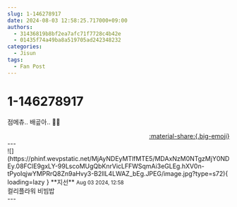 ```yaml
---
slug: 1-146278917
date: 2024-08-03 12:58:25.717000+09:00
authors:
  - 31436819b8bf2ea7afc71f7728c4b42e
  - 01435f74a49ba8a519705ad242348232
categories:
  - Jisun
tags:
  - Fan Post
---
```


# 1-146278917

<div class="post-container" markdown="1">
<div class="content-container md-sidebar__scrollwrap" markdown="1">

점메츄.. 배곺아.. 🥺🥺

</div>
</div>

<div style="text-align: right;" markdown="1">
<a href="https://weverse.io/fromis9/fanpost/1-146278917" style="text-align: right;">:material-share:{.big-emoji}</a>
</div>
---

<div class="comments-container md-sidebar__scrollwrap" markdown="1">
<div class="comment" markdown="1">
<div class='id-container' markdown="1">
![](https://phinf.wevpstatic.net/MjAyNDEyMTlfMTE5/MDAxNzM0NTgzMjY0NDEy.08FClE9gxLY-99LscoMUgQbKnrVicLFFWSqmAi3eGLEg.hXV0n-tPyoIqjwYMPRrQ8Zn9aHvy3-B2llL4LWAZ_bEg.JPEG/image.jpg?type=s72){ loading=lazy }
**<span class="artist">지선</span>** <small>Aug 03 2024, 12:58</small><br>
</div>
<div class='comment-body' markdown="1">
컬리플라워 비빔밥
</div>
</div>
</div>
---
